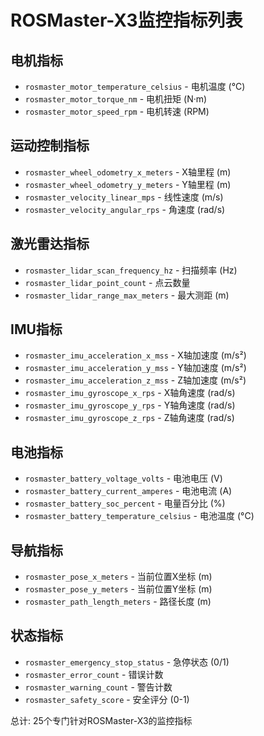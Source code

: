 # ROSMaster-X3监控指标列表

## 电机指标
- `rosmaster_motor_temperature_celsius` - 电机温度 (°C)
- `rosmaster_motor_torque_nm` - 电机扭矩 (N·m)
- `rosmaster_motor_speed_rpm` - 电机转速 (RPM)

## 运动控制指标
- `rosmaster_wheel_odometry_x_meters` - X轴里程 (m)
- `rosmaster_wheel_odometry_y_meters` - Y轴里程 (m)  
- `rosmaster_velocity_linear_mps` - 线性速度 (m/s)
- `rosmaster_velocity_angular_rps` - 角速度 (rad/s)

## 激光雷达指标
- `rosmaster_lidar_scan_frequency_hz` - 扫描频率 (Hz)
- `rosmaster_lidar_point_count` - 点云数量
- `rosmaster_lidar_range_max_meters` - 最大测距 (m)

## IMU指标
- `rosmaster_imu_acceleration_x_mss` - X轴加速度 (m/s²)
- `rosmaster_imu_acceleration_y_mss` - Y轴加速度 (m/s²)
- `rosmaster_imu_acceleration_z_mss` - Z轴加速度 (m/s²)
- `rosmaster_imu_gyroscope_x_rps` - X轴角速度 (rad/s)
- `rosmaster_imu_gyroscope_y_rps` - Y轴角速度 (rad/s)
- `rosmaster_imu_gyroscope_z_rps` - Z轴角速度 (rad/s)

## 电池指标
- `rosmaster_battery_voltage_volts` - 电池电压 (V)
- `rosmaster_battery_current_amperes` - 电池电流 (A)
- `rosmaster_battery_soc_percent` - 电量百分比 (%)
- `rosmaster_battery_temperature_celsius` - 电池温度 (°C)

## 导航指标
- `rosmaster_pose_x_meters` - 当前位置X坐标 (m)
- `rosmaster_pose_y_meters` - 当前位置Y坐标 (m)
- `rosmaster_path_length_meters` - 路径长度 (m)

## 状态指标
- `rosmaster_emergency_stop_status` - 急停状态 (0/1)
- `rosmaster_error_count` - 错误计数
- `rosmaster_warning_count` - 警告计数
- `rosmaster_safety_score` - 安全评分 (0-1)

总计: 25个专门针对ROSMaster-X3的监控指标
